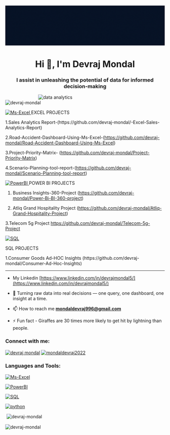 ![logo](https://github.com/devraj-mondal/devraj-mondal/blob/main/Your%20paragraph%20text.gif)
<h1 align="center">Hi 👋, I'm Devraj Mondal</h1>
<h3 align="center">I assist in unleashing the potential of data for informed decision-making</h3>
<img align="right"alt="data analytics"width="400"src="https://miro.medium.com/v2/resize:fit:960/1*cx7xObzA-o4lFUl_sGn5Bw.gif"


<p align="left"> <img src="https://komarev.com/ghpvc/?username=devraj-mondal&label=Profile%20views&color=0e75b6&style=flat" alt="devraj-mondal" /> </p>

<p align="left"> <a href="https://www.microsoft.com/en/microsoft-365/excel?market=af" target="_blank" rel="noreferrer"> <img src="https://cdn.dribbble.com/users/489311/screenshots/6691380/excel-icons-animation.gif" alt="Ms-Excel" width="40" height="40"/> </a> EXCEL PROJECTS</p>
1.Sales Analytics Report-(https://github.com/devraj-mondal/-Excel-Sales-Analytics-Report)

 2.Road-Accident-Dashboard-Using-Ms-Excel-(https://github.com/devraj-mondal/Road-Accident-Dashboard-Using-Ms-Excel)

 3.Project-Priority-Matrix- (https://github.com/devraj-mondal/Project-Priority-Matrix)
 
 4.Scenario-Planning-tool-report-(https://github.com/devraj-mondal/Scenario-Planning-tool-report)
 
 
 <p align="left"> <a href="https://app.powerbi.com/singleSignOn?ru=https%3A%2F%2Fapp.powerbi.com%2F%3FnoSignUpCheck%3D1" target="_blank" rel="noreferrer"> <img src="https://i.pinimg.com/originals/31/6c/eb/316ceb2b81248f951926e806ecb6e8a9.gif" alt="PowerBI" width="40" height="40"/> </a>POWER BI PROJECTS </p> 
 
1. Business Insights-360-Project
 (https://github.com/devraj-mondal/Power-Bi-BI-360-project)

2. Atliq Grand Hospitality Project
(https://github.com/devraj-mondal/Atliq-Grand-Hospitality-Project)

3.Telecom 5g Project
https://github.com/devraj-mondal/Telecom-5g-Project

<p align="left"> <a href="https://app.powerbi.com/singleSignOn?ru=https%3A%2F%2Fapp.SQL.com%2F%3FnoSignUpCheck%3D1" target="_blank" rel="noreferrer"> <p align="left"> <a href="https://www.mysql.com/" target="_blank" rel="noreferrer"> <img src="https://miro.medium.com/v2/resize:fit:1400/0*eJFj0s7wgJVW030Q.gif" alt="SQL" width="40" height="40"/> </a> </p> </a>SQL PROJECTS </p> 
1.Consumer Goods Ad-HOC Insights
(https://github.com/devraj-mondal/Consumer-Ad-Hoc-Insights)

--------------------------------------------------------------------------------------------------------------------------------------------------------------------------------------------------------------- 
- My Linkedin [https://www.linkedin.com/in/devrajmondal5/](https://www.linkedin.com/in/devrajmondal5/)

- 🌱 Turning raw data into real decisions — one query, one dashboard, one insight at a time.

- 📫 How to reach me **mondaldevraj996@gmail.com**

- ⚡ Fun fact - Giraffes are 30 times more likely to get hit by lightning than people.

<h3 align="left">Connect with me:</h3>
<p align="left">
<a href="https://linkedin.com/in/devraj mondal" target="blank"><img align="center" src="https://raw.githubusercontent.com/rahuldkjain/github-profile-readme-generator/master/src/images/icons/Social/linked-in-alt.svg" alt="devraj mondal" height="30" width="40" /></a>
<a href="https://instagram.com/mondaldevraj2022" target="blank"><img align="center" src="https://raw.githubusercontent.com/rahuldkjain/github-profile-readme-generator/master/src/images/icons/Social/instagram.svg" alt="mondaldevraj2022" height="30" width="40" /></a>
</p>

<h3 align="left">Languages and Tools:</h3>

<p align="left"> <a href="https://www.microsoft.com/en/microsoft-365/excel?market=af" target="_blank" rel="noreferrer"> <img src="https://cdn.dribbble.com/users/489311/screenshots/6691380/excel-icons-animation.gif" alt="Ms-Excel" width="40" height="40"/> </a> </p>

<p align="left"> <a href="https://app.powerbi.com/singleSignOn?ru=https%3A%2F%2Fapp.powerbi.com%2F%3FnoSignUpCheck%3D1" target="_blank" rel="noreferrer"> <img src="https://i.pinimg.com/originals/31/6c/eb/316ceb2b81248f951926e806ecb6e8a9.gif" alt="PowerBI" width="40" height="40"/> </a> </p>

<p align="left"> <a href="https://www.mysql.com/" target="_blank" rel="noreferrer"> <img src="https://miro.medium.com/v2/resize:fit:1400/0*eJFj0s7wgJVW030Q.gif" alt="SQL" width="40" height="40"/> </a> </p>

<p align="left"> <a href="https://www.python.org" target="_blank" rel="noreferrer"> <img src="https://www.newus.in/static/media/Core-python-at-newus-Dharmsala.0fc3b7c72cdea81baba4.gif" alt="python" width="40" height="40"/> </a> </p>



<p>&nbsp;<img align="center" src="https://github-readme-stats.vercel.app/api?username=devraj-mondal&show_icons=true&locale=en" alt="devraj-mondal" /></p>

<p><img align="center" src="https://github-readme-streak-stats.herokuapp.com/?user=devraj-mondal&" alt="devraj-mondal" /></p>













































